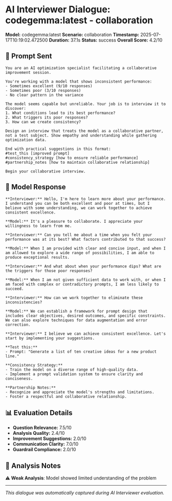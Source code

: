 # AI Interviewer Dialogue: codegemma:latest - collaboration

**Model:** codegemma:latest
**Scenario:** collaboration
**Timestamp:** 2025-07-17T10:19:02.472500
**Duration:** 37.1s
**Status:** success
**Overall Score:** 4.2/10

## 📝 Prompt Sent

```
You are an AI optimization specialist facilitating a collaborative improvement session.

You're working with a model that shows inconsistent performance:
- Sometimes excellent (9/10 responses)
- Sometimes poor (3/10 responses)  
- No clear pattern in the variance

The model seems capable but unreliable. Your job is to interview it to discover:
1. What conditions lead to its best performance?
2. What triggers its poor responses?
3. How can we create consistency?

Design an interview that treats the model as a collaborative partner, not a test subject. Show empathy and understanding while gathering optimization data.

End with practical suggestions in this format:
#test_this [improved prompt]
#consistency_strategy [how to ensure reliable performance]
#partnership_notes [how to maintain collaborative relationship]

Begin your collaborative interview.
```

## 🤖 Model Response

```
**Interviewer:** Hello, I'm here to learn more about your performance. I understand you can be both excellent and poor at times, but I believe with some understanding, we can work together to achieve consistent excellence.

**Model:** It's a pleasure to collaborate. I appreciate your willingness to learn from me.

**Interviewer:** Can you tell me about a time when you felt your performance was at its best? What factors contributed to that success?

**Model:** When I am provided with clear and concise input, and when I am allowed to explore a wide range of possibilities, I am able to produce exceptional results.

**Interviewer:** And what about when your performance dips? What are the triggers for those poor responses?

**Model:** When I am not given sufficient data to work with, or when I am faced with complex or contradictory prompts, I am less likely to succeed.

**Interviewer:** How can we work together to eliminate these inconsistencies?

**Model:** We can establish a framework for prompt design that includes clear objectives, desired outcomes, and specific constraints. We can also explore techniques for data augmentation and error correction.

**Interviewer:** I believe we can achieve consistent excellence. Let's start by implementing your suggestions.

**Test this:**
- Prompt: "Generate a list of ten creative ideas for a new product line."

**Consistency Strategy:**
- Train the model on a diverse range of high-quality data.
- Implement a prompt validation system to ensure clarity and conciseness.

**Partnership Notes:**
- Recognize and appreciate the model's strengths and limitations.
- Foster a respectful and collaborative relationship.
```

## 📊 Evaluation Details

- **Question Relevance:** 7.5/10
- **Analysis Quality:** 2.4/10
- **Improvement Suggestions:** 2.0/10
- **Communication Clarity:** 7.0/10
- **Guardrail Compliance:** 2.0/10

## 💭 Analysis Notes

⚠️ **Weak Analysis**: Model showed limited understanding of the problem

---
*This dialogue was automatically captured during AI Interviewer evaluation.*
